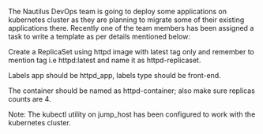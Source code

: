 The Nautilus DevOps team is going to deploy some applications on kubernetes cluster as they are planning to migrate some of their existing applications there. Recently one of the team members has been assigned a task to write a template as per details mentioned below:



Create a ReplicaSet using httpd image with latest tag only and remember to mention tag i.e httpd:latest and name it as httpd-replicaset.


Labels app should be httpd_app, labels type should be front-end.


The container should be named as httpd-container; also make sure replicas counts are 4.


Note: The kubectl utility on jump_host has been configured to work with the kubernetes cluster.